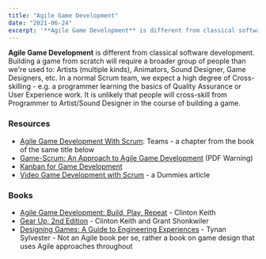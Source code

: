 ```yaml
---
title: "Agile Game Development"
date: "2021-06-24"
excerpt: '**Agile Game Development** is different from classical software development. Building a'
---
```


**Agile Game Development** is different from classical software development. Building a game from scratch will require a broader group of people than we're used to: Artists (multiple kinds), Animators, Sound Designer, Game Designers, etc. In a normal Scrum team, we expect a high degree of Cross-skilling - e.g. a programmer learning the basics of Quality Assurance or User Experience work. It is unlikely that people will cross-skill from Programmer to Artist/Sound Designer in the course of building a game.

### Resources

- [Agile Game Development With Scrum](https://www.gamasutra.com/view/feature/6040/agile_game_development_with_scrum_.php): Teams - a chapter from the book of the same title below
- [Game-Scrum: An Approach to Agile Game Development](http://sbgames.org/papers/sbgames10/computing/short/Computing_short19.pdf) (PDF Warning)
- [Kanban for Game Development](https://www.infoq.com/presentations/kanban-video-game-dev/)
- [Video Game Development with Scrum](https://www.dummies.com/careers/project-management/video-game-development-with-scrum/) - a Dummies article

### Books

- [Agile Game Development: Build, Play, Repeat](https://www.amazon.com/Agile-Game-Development-Addison-Wesley-Signature/dp/0136527817/&tag=notesfromatoo-20) - Clinton Keith
- [Gear Up, 2nd Edition](https://leanpub.com/gearup2ndedition) - Clinton Keith and Grant Shonkwiler
- [Designing Games: A Guide to Engineering Experiences](https://www.amazon.ca/Designing-Games-Guide-Engineering-Experiences/) - Tynan Sylvester - Not an Agile book per se, rather a book on game design that uses Agile approaches throughout
